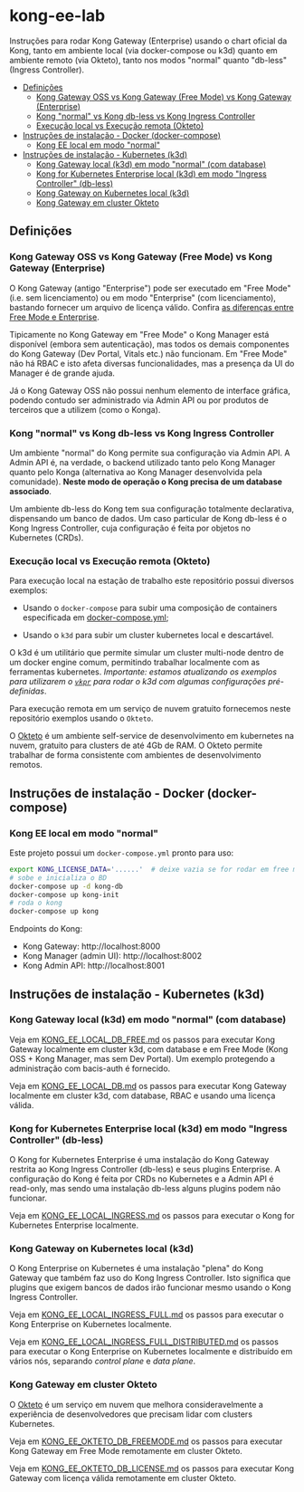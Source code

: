 # kong-ee-lab <!-- omit in toc -->

Instruções para rodar Kong Gateway (Enterprise) usando o chart oficial da Kong, tanto em ambiente local (via docker-compose ou k3d) quanto em ambiente remoto (via Okteto), tanto nos modos "normal" quanto "db-less" (Ingress Controller).

- [Definições](#definições)
  - [Kong Gateway OSS vs Kong Gateway (Free Mode) vs Kong Gateway (Enterprise)](#kong-gateway-oss-vs-kong-gateway-free-mode-vs-kong-gateway-enterprise)
  - [Kong "normal" vs Kong db-less vs Kong Ingress Controller](#kong-normal-vs-kong-db-less-vs-kong-ingress-controller)
  - [Execução local vs Execução remota (Okteto)](#execução-local-vs-execução-remota-okteto)
- [Instruções de instalação - Docker (docker-compose)](#instruções-de-instalação---docker-docker-compose)
  - [Kong EE local em modo "normal"](#kong-ee-local-em-modo-normal)
- [Instruções de instalação - Kubernetes (k3d)](#instruções-de-instalação---kubernetes-k3d)
  - [Kong Gateway local (k3d) em modo "normal" (com database)](#kong-gateway-local-k3d-em-modo-normal-com-database)
  - [Kong for Kubernetes Enterprise local (k3d) em modo "Ingress Controller" (db-less)](#kong-for-kubernetes-enterprise-local-k3d-em-modo-ingress-controller-db-less)
  - [Kong Gateway on Kubernetes local (k3d)](#kong-gateway-on-kubernetes-local-k3d)
  - [Kong Gateway em cluster Okteto](#kong-gateway-em-cluster-okteto)

## Definições

### Kong Gateway OSS vs Kong Gateway (Free Mode) vs Kong Gateway (Enterprise)

O Kong Gateway (antigo "Enterprise") pode ser executado em "Free Mode" (i.e. sem licenciamento) ou em modo "Enterprise" (com licenciamento), bastando fornecer um arquivo de licença válido. Confira [as diferenças entre Free Mode e Enterprise](https://docs.konghq.com/gateway/latest/plan-and-deploy/licenses/).

Tipicamente no Kong Gateway em "Free Mode" o Kong Manager está disponível (embora sem autenticação), mas todos os demais componentes do Kong Gateway (Dev Portal, Vitals etc.) não funcionam. Em "Free Mode" não há RBAC e isto afeta diversas funcionalidades, mas a presença da UI do Manager é de grande ajuda.

Já o Kong Gateway OSS não possui nenhum elemento de interface gráfica, podendo contudo ser administrado via Admin API ou por produtos de terceiros que a utilizem (como o Konga).

### Kong "normal" vs Kong db-less vs Kong Ingress Controller

Um ambiente "normal" do Kong permite sua configuração via Admin API. A Admin API é, na verdade, o backend utilizado tanto pelo Kong Manager quanto pelo Konga (alternativa ao Kong Manager desenvolvida pela comunidade). **Neste modo de operação o Kong precisa de um database associado**.

Um ambiente db-less do Kong tem sua configuração totalmente declarativa, dispensando um banco de dados. Um caso particular de Kong db-less é o Kong Ingress Controller, cuja configuração é feita por objetos no Kubernetes (CRDs).

### Execução local vs Execução remota (Okteto)

Para execução local na estação de trabalho este repositório possui diversos exemplos:

* Usando o `docker-compose` para subir uma composição de containers especificada em [docker-compose.yml](docker-compose.yml);

* Usando o `k3d` para subir um cluster kubernetes local e descartável.

O k3d é um utilitário que permite simular um cluster multi-node dentro de um docker engine comum, permitindo trabalhar localmente com as ferramentas kubernetes. *Importante: estamos atualizando os exemplos para utilizarem o [`vkpr`](https://docs.vkpr.net/) para rodar o k3d com algumas configurações pré-definidas*.

Para execução remota em um serviço de nuvem gratuito fornecemos neste repositório exemplos usando o `Okteto`.

O [Okteto](https://okteto.com) é um ambiente self-service de desenvolvimento em kubernetes na nuvem, gratuito para clusters de até 4Gb de RAM. O Okteto permite trabalhar de forma consistente com ambientes de desenvolvimento remotos. 

## Instruções de instalação - Docker (docker-compose)

### Kong EE local em modo "normal"

Este projeto possui um `docker-compose.yml` pronto para uso:

```sh
export KONG_LICENSE_DATA='......'  # deixe vazia se for rodar em free mode
# sobe e inicializa o BD
docker-compose up -d kong-db
docker-compose up kong-init
# roda o kong
docker-compose up kong
```

Endpoints do Kong:

* Kong Gateway: http://localhost:8000
* Kong Manager (admin UI): http://localhost:8002
* Kong Admin API: http://localhost:8001

## Instruções de instalação - Kubernetes (k3d)

### Kong Gateway local (k3d) em modo "normal" (com database)

Veja em [KONG_EE_LOCAL_DB_FREE.md](KONG_EE_LOCAL_DB_FREE.md) os passos para executar Kong Gateway localmente em cluster k3d, com database e em Free Mode (Kong OSS + Kong Manager, mas sem Dev Portal). Um exemplo protegendo a administração com bacis-auth é fornecido.

Veja em [KONG_EE_LOCAL_DB.md](KONG_EE_LOCAL_DB.md) os passos para executar Kong Gateway localmente em cluster k3d, com database, RBAC e usando uma licença válida.

### Kong for Kubernetes Enterprise local (k3d) em modo "Ingress Controller" (db-less)

O Kong for Kubernetes Enterprise é uma instalação do Kong Gateway restrita ao Kong Ingress Controller (db-less) e seus plugins Enterprise. A configuração do Kong é feita por CRDs no Kubernetes e a Admin API é read-only, mas sendo uma instalação db-less alguns plugins podem não funcionar.

Veja em [KONG_EE_LOCAL_INGRESS.md](KONG_EE_LOCAL_INGRESS.md) os passos para executar o Kong for Kubernetes Enterprise localmente.

### Kong Gateway on Kubernetes local (k3d)

O Kong Enterprise on Kubernetes é uma instalação "plena" do Kong Gateway que também faz uso do Kong Ingress Controller. Isto significa que plugins que exigem bancos de dados irão funcionar mesmo usando o Kong Ingress Controller.

Veja em [KONG_EE_LOCAL_INGRESS_FULL.md](KONG_EE_LOCAL_INGRESS_FULL.md) os passos para executar o Kong Enterprise on Kubernetes localmente.

Veja em [KONG_EE_LOCAL_INGRESS_FULL_DISTRIBUTED.md](KONG_EE_LOCAL_INGRESS_FULL_DISTRIBUTED.md) os passos para executar o Kong Enterprise on Kubernetes localmente e distribuído em vários nós, separando *control plane* e *data plane*.

### Kong Gateway em cluster Okteto

O [Okteto](https://www.okteto.com/) é um serviço em nuvem que melhora consideravelmente a experiência de desenvolvedores que precisam lidar com clusters Kubernetes.

Veja em [KONG_EE_OKTETO_DB_FREEMODE.md](KONG_EE_OKTETO_DB_FREEMODE.md) os passos para executar Kong Gateway em Free Mode remotamente em cluster Okteto.

Veja em [KONG_EE_OKTETO_DB_LICENSE.md](KONG_EE_OKTETO_DB_LICENSE.md) os passos para executar Kong Gateway com licença válida remotamente em cluster Okteto.
